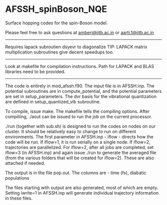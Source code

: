 # AFSSH_spinBoson_NQE
Surface hopping codes for the spin-Boson model.

Please feel free to ask questions at amberj@iitb.ac.in or aarti.1@iitb.ac.in

****
Requires lapack subroutien dsyevr to diagonalize
TIP: LAPACK matrix multiplication subroutines give decent speedups too.
****

Look at makefile for compilation instructions.
Path for LAPACK and BLAS libraries need to be provided.

***
The code is entirely in mod_afssh.f90. The input file is in AFSSH.inp.
The potential subroutines are in compute_potential, and the potential parameters are set in setup_parameters. The dvr basis for the vibrational quantization are defined in setup_quantized_vib subroutine.

To compile, issue make. The makefile tells the compiling options.
After compiliing, ./aout can be issued to run the job on the current processor.

./run (together with sub.sh) is designed to run the codes on nodes on our cluster. It should be relatively easy to change to run on different environments. The first parameter in AFSSH.inp - iflow - directs how the code will be run. If iflow=1, it is run serially on a single node.
If iflow=2, trajectories are parallelized. For iflow=2, after all jobs are completed, set iflow=3 (in AFSSH.inp) and again issue ./run to generate the averaged file (from the various folders that will be created for iflow=2). These are also attached if needed.

The output is in the file pop.out. The columns are - time (fs), diabatic populations

The files starting with output are also generated, most of which are empty. Setting iwrite=1 in AFSSH.inp will generate individual trajectory information in these files.

